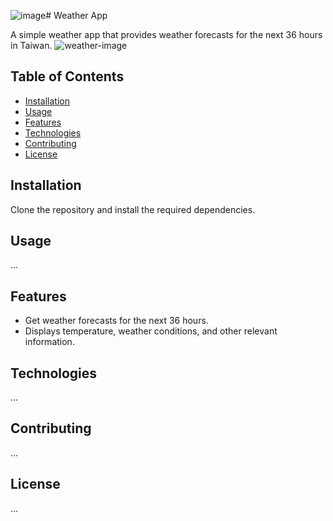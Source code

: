 ![image](https://github.com/tiffany831101/weather-app/assets/39373272/058bd811-34bc-4c0a-bb67-b99deb089ca5)# Weather App

A simple weather app that provides weather forecasts for the next 36 hours in Taiwan.
![weather-image](https://github.com/tiffany831101/weather-app/assets/39373272/48533932-7bbc-4356-9d6b-9a9ce11a611c)

## Table of Contents
- [Installation](#installation)
- [Usage](#usage)
- [Features](#features)
- [Technologies](#technologies)
- [Contributing](#contributing)
- [License](#license)
## Installation
Clone the repository and install the required dependencies.
## Usage

...

## Features
- Get weather forecasts for the next 36 hours.
- Displays temperature, weather conditions, and other relevant information.

## Technologies

...

## Contributing

...

## License

...
